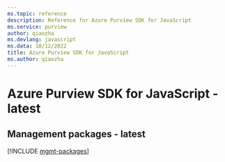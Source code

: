 ```yaml
---
ms.topic: reference
description: Reference for Azure Purview SDK for JavaScript
ms.service: purview
author: qiaozha
ms.devlang: javascript
ms.data: 10/12/2022
title: Azure Purview SDK for JavaScript
ms.author: qiaozha
---
```

# Azure Purview SDK for JavaScript - latest

## Management packages - latest
[!INCLUDE [mgmt-packages](purview-mgmt-index.md)]